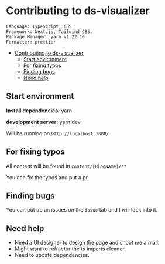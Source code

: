 # Contributing to ds-visualizer

```text
Language: TypeScript, CSS
Framework: Next.js, Tailwind-CSS.
Package Manager: yarn v1.22.10
Formatter: prettier
```

- [Contributing to ds-visualizer](#contributing-to-ds-visualizer)
  - [Start environment](#start-environment)
  - [For fixing typos](#for-fixing-typos)
  - [Finding bugs](#finding-bugs)
  - [Need help](#need-help)

## Start environment

**Install dependencies:** yarn

**development server:** yarn dev

Will be running on `http://localhost:3000/`

## For fixing typos

All content will be found in `content/[BlogName]/**`

You can fix the typos and put a pr.

## Finding bugs

You can put up an issues on the `issue` tab and I will look into it.

## Need help

- Need a UI designer to design the page and shoot me a mail.
- Might want to refractor the ts imports cleaner.
- Need to update dependencies.
